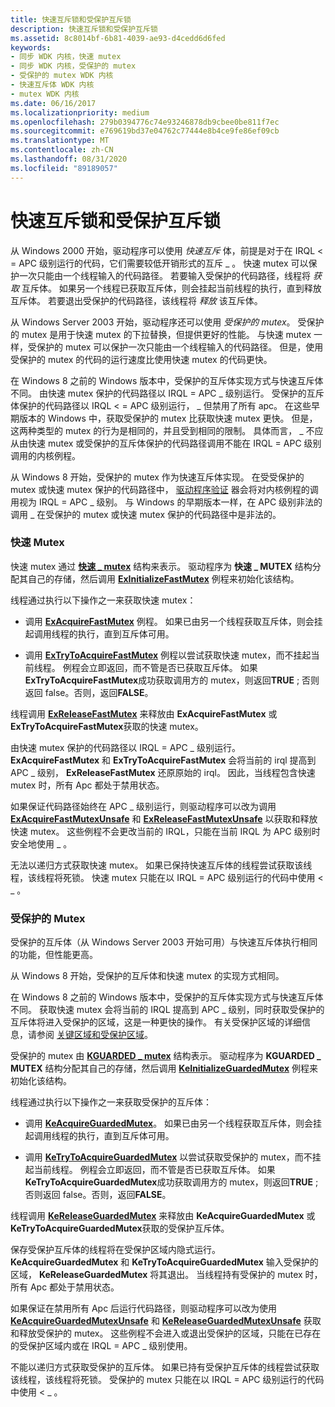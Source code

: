 ```yaml
---
title: 快速互斥锁和受保护互斥锁
description: 快速互斥锁和受保护互斥锁
ms.assetid: 8c8014bf-6b81-4039-ae93-d4cedd6d6fed
keywords:
- 同步 WDK 内核，快速 mutex
- 同步 WDK 内核，受保护的 mutex
- 受保护的 mutex WDK 内核
- 快速互斥体 WDK 内核
- mutex WDK 内核
ms.date: 06/16/2017
ms.localizationpriority: medium
ms.openlocfilehash: 279b0394776c74e93246878db9cbee0be811f7ec
ms.sourcegitcommit: e769619bd37e04762c77444e8b4ce9fe86ef09cb
ms.translationtype: MT
ms.contentlocale: zh-CN
ms.lasthandoff: 08/31/2020
ms.locfileid: "89189057"
---
```

# <a name="fast-mutexes-and-guarded-mutexes"></a>快速互斥锁和受保护互斥锁


从 Windows 2000 开始，驱动程序可以使用 *快速互斥* 体，前提是对于在 IRQL &lt; = APC 级别运行的代码，它们需要较低开销形式的互斥 \_ 。 快速 mutex 可以保护一次只能由一个线程输入的代码路径。 若要输入受保护的代码路径，线程将 *获取* 互斥体。 如果另一个线程已获取互斥体，则会挂起当前线程的执行，直到释放互斥体。 若要退出受保护的代码路径，该线程将 *释放* 该互斥体。

从 Windows Server 2003 开始，驱动程序还可以使用 *受保护的 mutex*。 受保护的 mutex 是用于快速 mutex 的下拉替换，但提供更好的性能。 与快速 mutex 一样，受保护的 mutex 可以保护一次只能由一个线程输入的代码路径。 但是，使用受保护的 mutex 的代码的运行速度比使用快速 mutex 的代码更快。

在 Windows 8 之前的 Windows 版本中，受保护的互斥体实现方式与快速互斥体不同。 由快速 mutex 保护的代码路径以 IRQL = APC \_ 级别运行。 受保护的互斥体保护的代码路径以 IRQL &lt; = APC 级别运行， \_ 但禁用了所有 apc。 在这些早期版本的 Windows 中，获取受保护的 mutex 比获取快速 mutex 更快。 但是，这两种类型的 mutex 的行为是相同的，并且受到相同的限制。 具体而言， \_ 不应从由快速 mutex 或受保护的互斥体保护的代码路径调用不能在 IRQL = APC 级别调用的内核例程。

从 Windows 8 开始，受保护的 mutex 作为快速互斥体实现。 在受受保护的 mutex 或快速 mutex 保护的代码路径中， [驱动程序验证](../devtest/driver-verifier.md) 器会将对内核例程的调用视为 IRQL = APC \_ 级别。 与 Windows 的早期版本一样，在 APC 级别非法的调用 \_ 在受保护的 mutex 或快速 mutex 保护的代码路径中是非法的。

### <a name="fast-mutexes"></a>快速 Mutex

快速 mutex 通过 [**快速 \_ mutex**](./eprocess.md) 结构来表示。 驱动程序为 **快速 \_ MUTEX** 结构分配其自己的存储，然后调用 [**ExInitializeFastMutex**](/windows-hardware/drivers/ddi/wdm/nf-wdm-exinitializefastmutex) 例程来初始化该结构。

线程通过执行以下操作之一来获取快速 mutex：

-   调用 [**ExAcquireFastMutex**](/previous-versions/windows/hardware/drivers/ff544337(v=vs.85)) 例程。 如果已由另一个线程获取互斥体，则会挂起调用线程的执行，直到互斥体可用。

-   调用 [**ExTryToAcquireFastMutex**](/previous-versions/windows/hardware/drivers/ff545647(v=vs.85)) 例程以尝试获取快速 mutex，而不挂起当前线程。 例程会立即返回，而不管是否已获取互斥体。 如果**ExTryToAcquireFastMutex**成功获取调用方的 mutex，则返回**TRUE** ; 否则返回 false。否则，返回**FALSE**。

线程调用 [**ExReleaseFastMutex**](/previous-versions/windows/hardware/drivers/ff545549(v=vs.85)) 来释放由 **ExAcquireFastMutex** 或 **ExTryToAcquireFastMutex**获取的快速 mutex。

由快速 mutex 保护的代码路径以 IRQL = APC \_ 级别运行。 **ExAcquireFastMutex** 和 **ExTryToAcquireFastMutex** 会将当前的 irql 提高到 APC \_ 级别， **ExReleaseFastMutex** 还原原始的 irql。 因此，当线程包含快速 mutex 时，所有 Apc 都处于禁用状态。

如果保证代码路径始终在 APC \_ 级别运行，则驱动程序可以改为调用 [**ExAcquireFastMutexUnsafe**](/previous-versions/windows/hardware/drivers/ff544340(v=vs.85)) 和 [**ExReleaseFastMutexUnsafe**](/previous-versions/windows/hardware/drivers/ff545567(v=vs.85)) 以获取和释放快速 mutex。 这些例程不会更改当前的 IRQL，只能在当前 IRQL 为 APC 级别时安全地使用 \_ 。

无法以递归方式获取快速 mutex。 如果已保持快速互斥体的线程尝试获取该线程，该线程将死锁。 快速 mutex 只能在以 IRQL = APC 级别运行的代码中使用 &lt; \_ 。

### <a name="guarded-mutexes"></a>受保护的 Mutex

受保护的互斥体（从 Windows Server 2003 开始可用）与快速互斥体执行相同的功能，但性能更高。

从 Windows 8 开始，受保护的互斥体和快速 mutex 的实现方式相同。

在 Windows 8 之前的 Windows 版本中，受保护的互斥体实现方式与快速互斥体不同。 获取快速 mutex 会将当前的 IRQL 提高到 APC \_ 级别，同时获取受保护的互斥体将进入受保护的区域，这是一种更快的操作。 有关受保护区域的详细信息，请参阅 [关键区域和受保护区域](critical-regions-and-guarded-regions.md)。

受保护的 mutex 由 [**KGUARDED \_ mutex**](./eprocess.md) 结构表示。 驱动程序为 **KGUARDED \_ MUTEX** 结构分配其自己的存储，然后调用 [**KeInitializeGuardedMutex**](/windows-hardware/drivers/ddi/wdm/nf-wdm-keinitializeguardedmutex) 例程来初始化该结构。

线程通过执行以下操作之一来获取受保护的互斥体：

-   调用 [**KeAcquireGuardedMutex**](/previous-versions/windows/hardware/drivers/ff551892(v=vs.85))。 如果已由另一个线程获取互斥体，则会挂起调用线程的执行，直到互斥体可用。

-   调用 [**KeTryToAcquireGuardedMutex**](/previous-versions/ff553307(v=vs.85)) 以尝试获取受保护的 mutex，而不挂起当前线程。 例程会立即返回，而不管是否已获取互斥体。 如果**KeTryToAcquireGuardedMutex**成功获取调用方的 mutex，则返回**TRUE** ; 否则返回 false。否则，返回**FALSE**。

线程调用 [**KeReleaseGuardedMutex**](/windows-hardware/drivers/ddi/wdm/nf-wdm-kereleaseguardedmutex) 来释放由 **KeAcquireGuardedMutex** 或 **KeTryToAcquireGuardedMutex**获取的受保护互斥体。

保存受保护互斥体的线程将在受保护区域内隐式运行。 **KeAcquireGuardedMutex** 和 **KeTryToAcquireGuardedMutex** 输入受保护的区域， **KeReleaseGuardedMutex** 将其退出。 当线程持有受保护的 mutex 时，所有 Apc 都处于禁用状态。

如果保证在禁用所有 Apc 后运行代码路径，则驱动程序可以改为使用 [**KeAcquireGuardedMutexUnsafe**](/previous-versions/windows/hardware/drivers/ff551894(v=vs.85)) 和 [**KeReleaseGuardedMutexUnsafe**](/windows-hardware/drivers/ddi/wdm/nf-wdm-kereleaseguardedmutexunsafe) 获取和释放受保护的 mutex。 这些例程不会进入或退出受保护的区域，只能在已存在的受保护区域内或在 IRQL = APC \_ 级别使用。

不能以递归方式获取受保护的互斥体。 如果已持有受保护互斥体的线程尝试获取该线程，该线程将死锁。 受保护的 mutex 只能在以 IRQL = APC 级别运行的代码中使用 &lt; \_ 。

 

